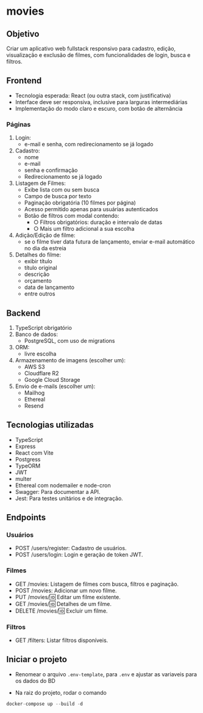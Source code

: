 # movies

## Objetivo

Criar um aplicativo web fullstack responsivo para cadastro, edição, visualização e exclusão de filmes, com funcionalidades de login, busca e filtros.

## Frontend

- Tecnologia esperada: React (ou outra stack, com justificativa)
- Interface deve ser responsiva, inclusive para larguras intermediárias
- Implementação do modo claro e escuro, com botão de alternância

### Páginas

1. Login:
    - e-mail e senha, com redirecionamento se já logado
2. Cadastro:
    - nome
    - e-mail
    - senha e confirmação
    - Redirecionamento se já logado
3. Listagem de Filmes:
    - Exibe lista com ou sem busca
    - Campo de busca por texto
    - Paginação obrigatória (10 filmes por página)
    - Acesso permitido apenas para usuárias autenticados
    - Botão de filtros com modal contendo:
        - ○ Filtros obrigatórios: duração e intervalo de datas
        - ○ Mais um filtro adicional a sua escolha
4. Adição/Edição de filme:
    - se o filme tiver data futura de lançamento, enviar e-mail automático no dia da estreia
5. Detalhes do filme:
    - exibir título
    - título original
    - descrição
    - orçamento
    - data de lançamento
    - entre outros

## Backend

1. TypeScript obrigatório
2. Banco de dados:
    - PostgreSQL, com uso de migrations
3. ORM:
    - livre escolha
4. Armazenamento de imagens (escolher um):
    - AWS S3
    - Cloudflare R2
    - Google Cloud Storage
5. Envio de e-mails (escolher um):
    - Mailhog
    - Ethereal
    - Resend

## Tecnologias utilizadas

- TypeScript
- Express
- React com Vite
- Postgress
- TypeORM
- JWT
- multer
- Ethereal com nodemailer e node-cron
- Swagger: Para documentar a API.
- Jest: Para testes unitários e de integração.

## Endpoints

### Usuários

- POST /users/register: Cadastro de usuários.
- POST /users/login: Login e geração de token JWT.

### Filmes

- GET /movies: Listagem de filmes com busca, filtros e paginação.
- POST /movies: Adicionar um novo filme.
- PUT /movies/:id: Editar um filme existente.
- GET /movies/:id: Detalhes de um filme.
- DELETE /movies/:id: Excluir um filme.

### Filtros

- GET /filters: Listar filtros disponíveis.

## Iniciar o projeto

- Renomear o arquivo `.env-template`, para `.env` e ajustar as variaveis para os dados do BD

- Na raiz do projeto, rodar o comando

```js
docker-compose up --build -d
```
